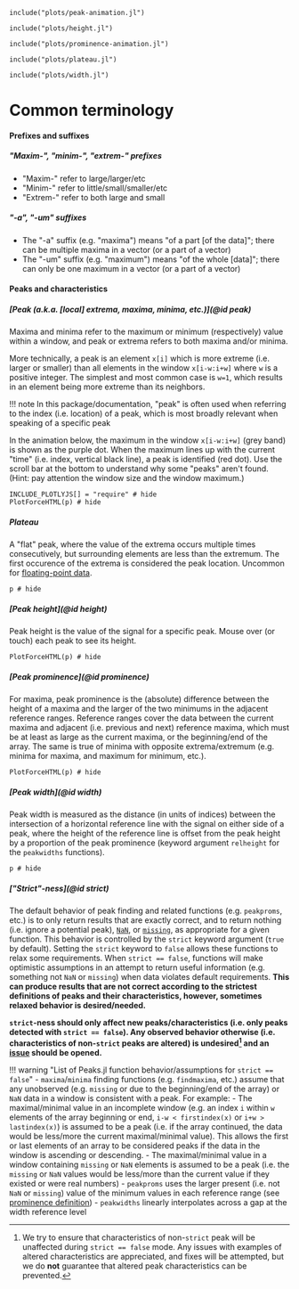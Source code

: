 ```@setup peak-animation
include("plots/peak-animation.jl")
```

```@setup height
include("plots/height.jl")
```

```@setup prominence
include("plots/prominence-animation.jl")
```

```@setup plateau
include("plots/plateau.jl")
```

```@setup width
include("plots/width.jl")
```

# Common terminology

#### Prefixes and suffixes

##### "Maxim-", "minim-", "extrem-" prefixes

- "Maxim-" refer to large/larger/etc
- "Minim-" refer to little/small/smaller/etc
- "Extrem-" refer to both large and small

##### "-a", "-um" suffixes

- The "-a" suffix (e.g. "maxima") means "of a part [of the data]";
  there can be multiple maxima in a vector (or a part of a vector)
- The "-um" suffix (e.g. "maximum") means "of the whole [data]";
  there can only be one maximum in a vector (or a part of a vector)

#### Peaks and characteristics

##### [Peak (a.k.a. [local] extrema, maxima, minima, etc.)](@id peak)

Maxima and minima refer to the maximum or minimum (respectively) value within a window, and
peak or extrema refers to both maxima and/or minima.

More technically, a peak is an element `x[i]` which is more extreme (i.e. larger or smaller)
than all elements in the window `x[i-w:i+w]` where `w` is a positive integer. The simplest
and most common case is `w=1`, which results in an element being more extreme than its
neighbors.

!!! note
    In this package/documentation, "peak" is often used when referring to the index (i.e.
    location) of a peak, which is most broadly relevant when speaking of a specific peak

In the animation below, the maximum in the window `x[i-w:i+w]` (grey band) is shown as the
purple dot. When the maximum lines up with the current "time" (i.e. index, vertical black
line), a peak is identified (red dot). Use the scroll bar at the bottom to understand why
some "peaks" aren't found. (Hint: pay attention the window size and the window maximum.)

```@example peak-animation
INCLUDE_PLOTLYJS[] = "require" # hide
PlotForceHTML(p) # hide
```

##### Plateau

A "flat" peak, where the value of the extrema occurs multiple times consecutively, but
surrounding elements are less than the extremum. The first occurence of the extrema is
considered the peak location. Uncommon for
[floating-point data](https://docs.julialang.org/en/v1/manual/integers-and-floating-point-numbers/#Floating-Point-Numbers).

```@example plateau
p # hide
```

##### [Peak height](@id height)

Peak height is the value of the signal for a specific peak. Mouse over (or touch) each peak
to see its height.

```@example height
PlotForceHTML(p) # hide
```

##### [Peak prominence](@id prominence)

For maxima, peak prominence is the (absolute) difference between the height of a maxima and the
larger of the two minimums in the adjacent reference ranges. Reference ranges cover the data
between the current maxima and adjacent (i.e. previous and next) reference maxima, which
must be at least as large as the current maxima, or the beginning/end of the array. The same
is true of minima with opposite extrema/extremum (e.g. minima for maxima, and maximum for
minimum, etc.).

```@example prominence
PlotForceHTML(p) # hide
```

##### [Peak width](@id width)

Peak width is measured as the distance (in units of indices) between the intersection of a
horizontal reference line with the signal on either side of a peak, where the height of the
reference line is offset from the peak height by a proportion of the peak prominence
(keyword argument `relheight` for the `peakwidths` functions).

```@example width
p # hide
```

##### ["Strict"-ness](@id strict)

The default behavior of peak finding and related functions (e.g. `peakproms`, etc.) is to
only return results that are exactly correct, and to return nothing (i.e. ignore a potential
peak),
[`NaN`](https://docs.julialang.org/en/v1/manual/integers-and-floating-point-numbers/#Special-floating-point-values),
or [`missing`](https://docs.julialang.org/en/v1/manual/missing/), as appropriate for a given
function. This behavior is controlled by the `strict` keyword argument (`true` by default).
Setting the `strict` keyword to `false` allows these functions to relax some
requirements. When `strict == false`, functions will make optimistic assumptions in an
attempt to return useful information (e.g. something not `NaN` or `missing`) when data
violates default requirements. **This can produce results that are not correct according to
the strictest definitions of peaks and their characteristics, however, sometimes relaxed
behavior is desired/needed.**

**`strict`-ness should only affect new peaks/characteristics (i.e. only peaks
detected with `strict == false`). Any observed behavior otherwise (i.e. characteristics of
non-`strict` peaks are altered) is undesired[^1] and an
[issue](https://github.com/halleysfifthinc/Peaks.jl/issues/new/choose) should be opened.**

[^1]: We try to ensure that characteristics of non-`strict` peak will be
    unaffected during `strict == false` mode. Any issues with examples of altered
    characteristics are appreciated, and fixes will be attempted, but we do **not** guarantee
    that altered peak characteristics can be prevented.

!!! warning "List of Peaks.jl function behavior/assumptions for `strict == false`"
    - `maxima`/`minima` finding functions (e.g. `findmaxima`, etc.) assume that any
      unobserved (e.g. `missing` or due to the beginning/end of the array) or `NaN` data in
      a window is consistent with a peak. For example:
        - The maximal/minimal value in an incomplete window (e.g. an index `i` within `w`
          elements of the array beginning or end, `i-w < firstindex(x)` or `i+w >
          lastindex(x)`) is assumed to be a peak (i.e. if the array continued, the data
          would be less/more the current maximal/minimal value). This allows the first or
          last elements of an array to be considered peaks if the data in the window is
          ascending or descending.
        - The maximal/minimal value in a window containing `missing` or `NaN` elements is
          assumed to be a peak (i.e. the `missing` or `NaN` values would be less/more than
          the current value if they existed or were real numbers)
    - `peakproms` uses the larger present (i.e. not `NaN` or `missing`) value of the minimum
      values in each reference range (see [prominence definition](#Peak-prominence))
    - `peakwidths` linearly interpolates across a gap at the width reference level

